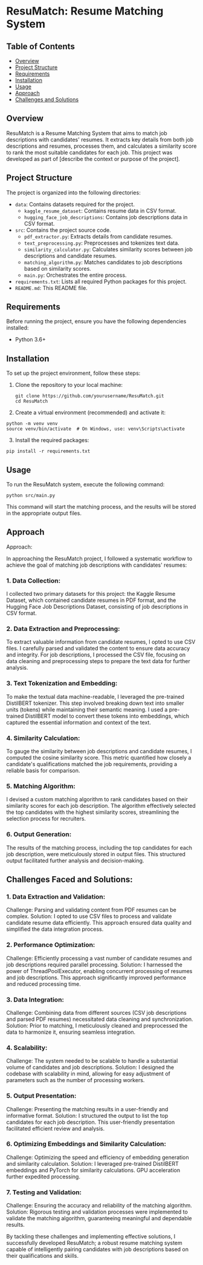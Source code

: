 # ResuMatch: Resume Matching System

## Table of Contents
- [Overview](#overview)
- [Project Structure](#project-structure)
- [Requirements](#requirements)
- [Installation](#installation)
- [Usage](#usage)
- [Approach](#approach)
- [Challenges and Solutions](#challenges-and-solutions)

## Overview

ResuMatch is a Resume Matching System that aims to match job descriptions with candidates' resumes. It extracts key details from both job descriptions and resumes, processes them, and calculates a similarity score to rank the most suitable candidates for each job. This project was developed as part of [describe the context or purpose of the project].

## Project Structure

The project is organized into the following directories:

- `data`: Contains datasets required for the project.
  - `kaggle_resume_dataset`: Contains resume data in CSV format.
  - `hugging_face_job_descriptions`: Contains job descriptions data in CSV format.
- `src`: Contains the project source code.
  - `pdf_extractor.py`: Extracts details from candidate resumes.
  - `text_preprocessing.py`: Preprocesses and tokenizes text data.
  - `similarity_calculator.py`: Calculates similarity scores between job descriptions and candidate resumes.
  - `matching_algorithm.py`: Matches candidates to job descriptions based on similarity scores.
  - `main.py`: Orchestrates the entire process.
- `requirements.txt`: Lists all required Python packages for this project.
- `README.md`: This README file.

## Requirements

Before running the project, ensure you have the following dependencies installed:
- Python 3.6+

## Installation

To set up the project environment, follow these steps:

1. Clone the repository to your local machine:

   ```
   git clone https://github.com/yourusername/ResuMatch.git
   cd ResuMatch
   ```

2. Create a virtual environment (recommended) and activate it:

  ```
  python -m venv venv
  source venv/bin/activate  # On Windows, use: venv\Scripts\activate
  ```

3. Install the required packages:
   
  ```
  pip install -r requirements.txt
  ```

## Usage

To run the ResuMatch system, execute the following command:

  ```
  python src/main.py
  ```

This command will start the matching process, and the results will be stored in the appropriate output files.

## Approach

Approach:

In approaching the ResuMatch project, I followed a systematic workflow to achieve the goal of matching job descriptions with candidates' resumes:

### 1. Data Collection:

I collected two primary datasets for this project: the Kaggle Resume Dataset, which contained candidate resumes in PDF format, and the Hugging Face Job Descriptions Dataset, consisting of job descriptions in CSV format.

### 2. Data Extraction and Preprocessing:

To extract valuable information from candidate resumes, I opted to use CSV files. I carefully parsed and validated the content to ensure data accuracy and integrity.
For job descriptions, I processed the CSV file, focusing on data cleaning and preprocessing steps to prepare the text data for further analysis.

### 3. Text Tokenization and Embedding:

To make the textual data machine-readable, I leveraged the pre-trained DistilBERT tokenizer. This step involved breaking down text into smaller units (tokens) while maintaining their semantic meaning.
I used a pre-trained DistilBERT model to convert these tokens into embeddings, which captured the essential information and context of the text.

### 4. Similarity Calculation:

To gauge the similarity between job descriptions and candidate resumes, I computed the cosine similarity score. This metric quantified how closely a candidate's qualifications matched the job requirements, providing a reliable basis for comparison.

### 5. Matching Algorithm:

I devised a custom matching algorithm to rank candidates based on their similarity scores for each job description.
The algorithm effectively selected the top candidates with the highest similarity scores, streamlining the selection process for recruiters.

### 6. Output Generation:

The results of the matching process, including the top candidates for each job description, were meticulously stored in output files. This structured output facilitated further analysis and decision-making.

## Challenges Faced and Solutions:

### 1. Data Extraction and Validation:

Challenge: Parsing and validating content from PDF resumes can be complex.
Solution: I opted to use CSV files to process and validate candidate resume data efficiently. This approach ensured data quality and simplified the data integration process.

### 2. Performance Optimization:

Challenge: Efficiently processing a vast number of candidate resumes and job descriptions required parallel processing.
Solution: I harnessed the power of ThreadPoolExecutor, enabling concurrent processing of resumes and job descriptions. This approach significantly improved performance and reduced processing time.

### 3. Data Integration:

Challenge: Combining data from different sources (CSV job descriptions and parsed PDF resumes) necessitated data cleaning and synchronization.
Solution: Prior to matching, I meticulously cleaned and preprocessed the data to harmonize it, ensuring seamless integration.

### 4. Scalability:

Challenge: The system needed to be scalable to handle a substantial volume of candidates and job descriptions.
Solution: I designed the codebase with scalability in mind, allowing for easy adjustment of parameters such as the number of processing workers.

### 5. Output Presentation:

Challenge: Presenting the matching results in a user-friendly and informative format.
Solution: I structured the output to list the top candidates for each job description. This user-friendly presentation facilitated efficient review and analysis.

### 6. Optimizing Embeddings and Similarity Calculation:

Challenge: Optimizing the speed and efficiency of embedding generation and similarity calculation.
Solution: I leveraged pre-trained DistilBERT embeddings and PyTorch for similarity calculations. GPU acceleration further expedited processing.

### 7. Testing and Validation:

Challenge: Ensuring the accuracy and reliability of the matching algorithm.
Solution: Rigorous testing and validation processes were implemented to validate the matching algorithm, guaranteeing meaningful and dependable results.

By tackling these challenges and implementing effective solutions, I successfully developed ResuMatch; a robust resume matching system capable of intelligently pairing candidates with job descriptions based on their qualifications and skills.
